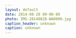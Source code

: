 ```yaml
---
layout: default
date: 2014-08-28 00-00-89
photo: IMG-20140828-WA0000.jpg
caption_header: unknown
caption: unknown
---
```

